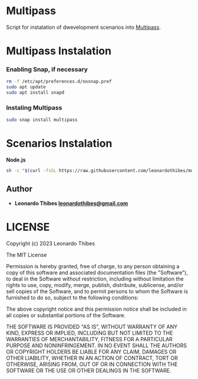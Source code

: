 Multipass
=========

Script for instalation of dwevelopment scenarios into [Multipass](https://multipass.run/).

Multipass Instalation
=====================

### Enabling Snap, if necessary
```bash
rm -f /etc/apt/preferences.d/nosnap.pref
sudo apt update
sudo apt install snapd
```

### Instaling Multipass
```bash
sudo snap install multipass
```

Scenarios Instalation
=====================

**Node.js**
```bash
sh -c "$(curl -fsSL https://raw.githubusercontent.com/leonardothibes/multipass/master/scenarios/node.sh)"
```

Author
------

 * **Leonardo Thibes <leonardothibes@gmail.com>**

LICENSE
=======

Copyright (c) 2023 Leonardo Thibes

The MIT License

Permission is hereby granted, free of charge, to any person obtaining a copy of
this software and associated documentation files (the "Software"), to deal in
the Software without restriction, including without limitation the rights to
use, copy, modify, merge, publish, distribute, sublicense, and/or sell copies of
the Software, and to permit persons to whom the Software is furnished to do so,
subject to the following conditions:

The above copyright notice and this permission notice shall be included in all
copies or substantial portions of the Software.

THE SOFTWARE IS PROVIDED "AS IS", WITHOUT WARRANTY OF ANY KIND, EXPRESS OR
IMPLIED, INCLUDING BUT NOT LIMITED TO THE WARRANTIES OF MERCHANTABILITY, FITNESS
FOR A PARTICULAR PURPOSE AND NONINFRINGEMENT. IN NO EVENT SHALL THE AUTHORS OR
COPYRIGHT HOLDERS BE LIABLE FOR ANY CLAIM, DAMAGES OR OTHER LIABILITY, WHETHER
IN AN ACTION OF CONTRACT, TORT OR OTHERWISE, ARISING FROM, OUT OF OR IN
CONNECTION WITH THE SOFTWARE OR THE USE OR OTHER DEALINGS IN THE SOFTWARE.
